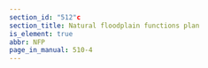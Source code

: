 ```yaml
---
section_id: "512"c
section_title: Natural floodplain functions plan
is_element: true
abbr: NFP
page_in_manual: 510-4
---
```

